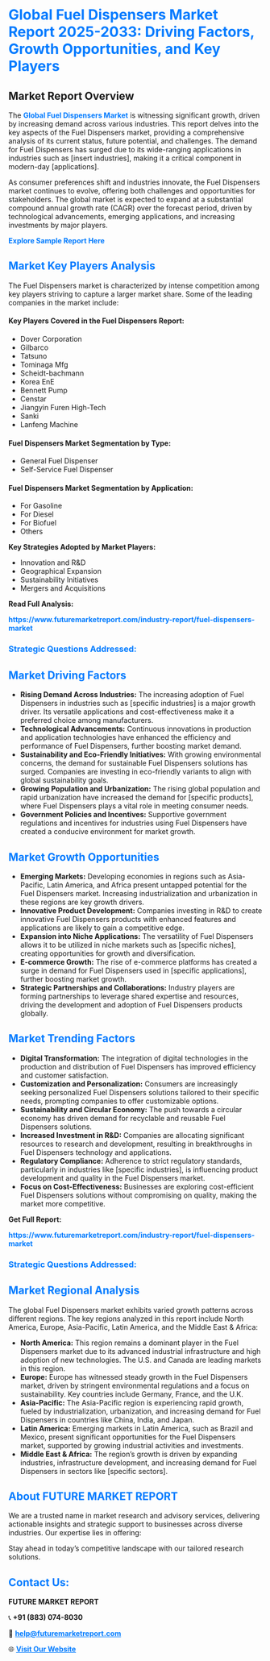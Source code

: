 <h1 style="color: #007BFF;">Global Fuel Dispensers Market Report 2025-2033: Driving Factors, Growth Opportunities, and Key Players</h1>

<section id="overview">
<h2>Market Report Overview</h2>
<p>The <a href="https://www.futuremarketreport.com/industry-report/fuel-dispensers-market" style="color: #007BFF; text-decoration: none;"><strong>Global Fuel Dispensers Market</strong></a> is witnessing significant growth, driven by increasing demand across various industries. This report delves into the key aspects of the Fuel Dispensers market, providing a comprehensive analysis of its current status, future potential, and challenges. The demand for Fuel Dispensers has surged due to its wide-ranging applications in industries such as [insert industries], making it a critical component in modern-day [applications].</p>
<p>As consumer preferences shift and industries innovate, the Fuel Dispensers market continues to evolve, offering both challenges and opportunities for stakeholders. The global market is expected to expand at a substantial compound annual growth rate (CAGR) over the forecast period, driven by technological advancements, emerging applications, and increasing investments by major players.</p>
</section>

<section id="overview">
<p><a href="https://www.futuremarketreport.com/request-sample/reportId=102349" style="color: #007BFF; text-decoration: none;"><strong>Explore Sample Report Here</strong></a></p>
</section>

<section id="key-players">
<h2 style="color: #007BFF;">Market Key Players Analysis</h2>
<p>The Fuel Dispensers market is characterized by intense competition among key players striving to capture a larger market share. Some of the leading companies in the market include:</p>
<h4>Key Players Covered in the Fuel Dispensers Report:</h4>
<ul><li>Dover Corporation</li><li>Gilbarco</li><li>Tatsuno</li><li>Tominaga Mfg</li><li>Scheidt-bachmann</li><li>Korea EnE</li><li>Bennett Pump</li><li>Censtar</li><li>Jiangyin Furen High-Tech</li><li>Sanki</li><li>Lanfeng Machine</li></ul>
<h4>Fuel Dispensers Market Segmentation by Type:</h4>
<ul><li>General Fuel Dispenser</li><li>Self-Service Fuel Dispenser</li></ul>

<h4>Fuel Dispensers Market Segmentation by Application:</h4>
<ul><li>For Gasoline</li><li>For Diesel</li><li>For Biofuel</li><li>Others</li></ul>
<p><strong>Key Strategies Adopted by Market Players:</strong></p>
<ul>
<li>Innovation and R&D</li>
<li>Geographical Expansion</li>
<li>Sustainability Initiatives</li>
<li>Mergers and Acquisitions</li>
</ul>
</section>

<section>
<p><strong>Read Full Analysis: </strong></p><a href="https://www.futuremarketreport.com/industry-report/fuel-dispensers-market" style="color: #007BFF; text-decoration: none;"><strong>https://www.futuremarketreport.com/industry-report/fuel-dispensers-market</strong></a>
<h3 style="color: #007BFF;">Strategic Questions Addressed:</h3>
</section>

<section id="driving-factors">
<h2 style="color: #007BFF;">Market Driving Factors</h2>
<ul>
<li><strong>Rising Demand Across Industries:</strong> The increasing adoption of Fuel Dispensers in industries such as [specific industries] is a major growth driver. Its versatile applications and cost-effectiveness make it a preferred choice among manufacturers.</li>
<li><strong>Technological Advancements:</strong> Continuous innovations in production and application technologies have enhanced the efficiency and performance of Fuel Dispensers, further boosting market demand.</li>
<li><strong>Sustainability and Eco-Friendly Initiatives:</strong> With growing environmental concerns, the demand for sustainable Fuel Dispensers solutions has surged. Companies are investing in eco-friendly variants to align with global sustainability goals.</li>
<li><strong>Growing Population and Urbanization:</strong> The rising global population and rapid urbanization have increased the demand for [specific products], where Fuel Dispensers plays a vital role in meeting consumer needs.</li>
<li><strong>Government Policies and Incentives:</strong> Supportive government regulations and incentives for industries using Fuel Dispensers have created a conducive environment for market growth.</li>
</ul>
</section>

<section id="growth-opportunities">
<h2 style="color: #007BFF;">Market Growth Opportunities</h2>
<ul>
<li><strong>Emerging Markets:</strong> Developing economies in regions such as Asia-Pacific, Latin America, and Africa present untapped potential for the Fuel Dispensers market. Increasing industrialization and urbanization in these regions are key growth drivers.</li>
<li><strong>Innovative Product Development:</strong> Companies investing in R&D to create innovative Fuel Dispensers products with enhanced features and applications are likely to gain a competitive edge.</li>
<li><strong>Expansion into Niche Applications:</strong> The versatility of Fuel Dispensers allows it to be utilized in niche markets such as [specific niches], creating opportunities for growth and diversification.</li>
<li><strong>E-commerce Growth:</strong> The rise of e-commerce platforms has created a surge in demand for Fuel Dispensers used in [specific applications], further boosting market growth.</li>
<li><strong>Strategic Partnerships and Collaborations:</strong> Industry players are forming partnerships to leverage shared expertise and resources, driving the development and adoption of Fuel Dispensers products globally.</li>
</ul>
</section>

<section id="trending-factors">
<h2 style="color: #007BFF;">Market Trending Factors</h2>
<ul>
<li><strong>Digital Transformation:</strong> The integration of digital technologies in the production and distribution of Fuel Dispensers has improved efficiency and customer satisfaction.</li>
<li><strong>Customization and Personalization:</strong> Consumers are increasingly seeking personalized Fuel Dispensers solutions tailored to their specific needs, prompting companies to offer customizable options.</li>
<li><strong>Sustainability and Circular Economy:</strong> The push towards a circular economy has driven demand for recyclable and reusable Fuel Dispensers solutions.</li>
<li><strong>Increased Investment in R&D:</strong> Companies are allocating significant resources to research and development, resulting in breakthroughs in Fuel Dispensers technology and applications.</li>
<li><strong>Regulatory Compliance:</strong> Adherence to strict regulatory standards, particularly in industries like [specific industries], is influencing product development and quality in the Fuel Dispensers market.</li>
<li><strong>Focus on Cost-Effectiveness:</strong> Businesses are exploring cost-efficient Fuel Dispensers solutions without compromising on quality, making the market more competitive.</li>
</ul>
</section>

<section>
<p><strong>Get Full Report: </strong></p><a href="https://www.futuremarketreport.com/industry-report/fuel-dispensers-market" style="color: #007BFF; text-decoration: none;"><strong>https://www.futuremarketreport.com/industry-report/fuel-dispensers-market</strong></a>
<h3 style="color: #007BFF;">Strategic Questions Addressed:</h3>
</section>


<section id="regional-analysis">
<h2 style="color: #007BFF;">Market Regional Analysis</h2>
<p>The global Fuel Dispensers market exhibits varied growth patterns across different regions. The key regions analyzed in this report include North America, Europe, Asia-Pacific, Latin America, and the Middle East & Africa:</p>
<ul>
<li><strong>North America:</strong> This region remains a dominant player in the Fuel Dispensers market due to its advanced industrial infrastructure and high adoption of new technologies. The U.S. and Canada are leading markets in this region.</li>
<li><strong>Europe:</strong> Europe has witnessed steady growth in the Fuel Dispensers market, driven by stringent environmental regulations and a focus on sustainability. Key countries include Germany, France, and the U.K.</li>
<li><strong>Asia-Pacific:</strong> The Asia-Pacific region is experiencing rapid growth, fueled by industrialization, urbanization, and increasing demand for Fuel Dispensers in countries like China, India, and Japan.</li>
<li><strong>Latin America:</strong> Emerging markets in Latin America, such as Brazil and Mexico, present significant opportunities for the Fuel Dispensers market, supported by growing industrial activities and investments.</li>
<li><strong>Middle East & Africa:</strong> The region’s growth is driven by expanding industries, infrastructure development, and increasing demand for Fuel Dispensers in sectors like [specific sectors].</li>
</ul>
</section>

<footer>
<h2 style="color: #007BFF;">About FUTURE MARKET REPORT</h2>
<p>We are a trusted name in market research and advisory services, delivering actionable insights and strategic support to businesses across diverse industries. Our expertise lies in offering:</p>

<p>Stay ahead in today’s competitive landscape with our tailored research solutions.</p>

<h2 style="color: #007BFF;">Contact Us:</h2>
<p><strong>FUTURE MARKET REPORT</strong></p>
<p>📞 <strong>+91 (883) 074-8030</strong></p>
<p>📧 <strong><a href="mailto:help@futuremarketreport.com" style="color: #007BFF;">help@futuremarketreport.com</a></strong></p>
<p>🌐 <strong><a href="https://www.futuremarketreport.com/" style="color: #007BFF;">Visit Our Website</a></strong></p>
</footer>